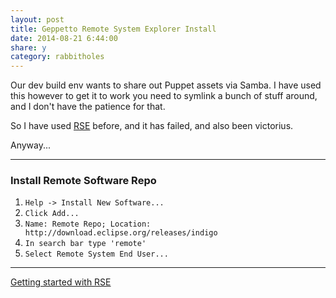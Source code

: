 ```yaml
---
layout: post
title: Geppetto Remote System Explorer Install
date: 2014-08-21 6:44:00
share: y
category: rabbitholes
---
```


Our dev build env wants to share out Puppet assets via Samba. I have used this however to get it to work you need to symlink a bunch of stuff around, and I don't have the patience for that.

So I have used [RSE](http://www.eclipse.org/tm/) before, and it has failed, and also been victorius.

Anyway... 

---

### Install Remote Software Repo
1. `Help -> Install New Software...`
2. `Click Add...`
3. `Name: Remote Repo; Location: http://download.eclipse.org/releases/indigo`
4. `In search bar type 'remote'`
5. `Select Remote System End User...`

---

[Getting started with RSE](http://help.eclipse.org/luna/index.jsp?topic=%2Forg.eclipse.rse.doc.user%2Fgettingstarted%2Fg_start.html)

